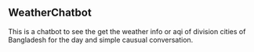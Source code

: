 ## WeatherChatbot

This is a chatbot to see the get the weather info or aqi of division cities of Bangladesh for the day and simple causual conversation. 
